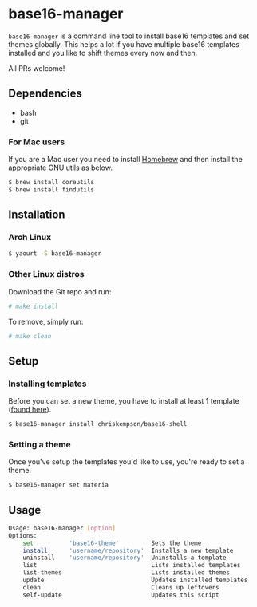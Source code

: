 # base16-manager
`base16-manager` is a command line tool to install base16 templates and set themes globally. This helps a lot if you have multiple base16 templates installed and you like to shift themes every now and then.

All PRs welcome!

## Dependencies
* bash
* git

### For Mac users
If you are a Mac user you need to install [Homebrew](https://brew.sh/index_se.html) and then install the appropriate GNU utils as below.
```sh
$ brew install coreutils
$ brew install findutils
```

## Installation
### Arch Linux
```sh
$ yaourt -S base16-manager
```

### Other Linux distros
Download the Git repo and run:
```sh
# make install
```

To remove, simply run:
```sh
# make clean
```

## Setup
### Installing templates
Before you can set a new theme, you have to install at least 1 template ([found here](https://github.com/chriskempson/base16)).
```sh
$ base16-manager install chriskempson/base16-shell
```

### Setting a theme
Once you've setup the templates you'd like to use, you're ready to set a theme.
```sh
$ base16-manager set materia
```

## Usage
```sh
Usage: base16-manager [option]
Options:
    set          'base16-theme'         Sets the theme
    install      'username/repository'  Installs a new template
    uninstall    'username/repository'  Uninstalls a template
    list                                Lists installed templates
    list-themes                         Lists installed themes
    update                              Updates installed templates
    clean                               Cleans up leftovers
    self-update                         Updates this script
```
